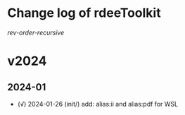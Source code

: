 # Change log of rdeeToolkit


*rev-order-recursive*

# v2024
## 2024-01
+ (√) 2024-01-26   (init/) add: alias:ii and alias:pdf for WSL

